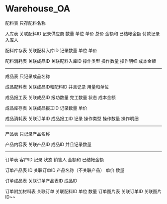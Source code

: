 # Warehouse_OA

配料表 只存配料名称

入库表 关联配料ID 记录供应商 数量 单位 单价 总价 金额和 已结帐金额 付款记录 入库人

配料库存表 关联配料入库ID 记录数量 单位 单价

配料消耗表 关联成品ID 关联配料入库ID 操作类型 操作数量 操作明细 成本金额

-------------------------------------------------------------------------------------------

成品表 只记录成品名称

成品配料表 关联成品ID和配料ID 并且记录 用量和单位

成品报工表 关联成品ID 报功数量 完工数量 状态 成本金额

成品库存表 关联成品报工ID 记录数量 单价

成品消耗表 关联订单ID 成品报工ID 记录 操作类型 操作数量 操作明细

-------------------------------------------------------------------------------------------

产品表 只记录产品名称

产品内容表 关联产品ID 成品ID 并且记录数量

-------------------------------------------------------------------------------------------

订单表 客户ID 记录 状态 销售人 金额和 已结帐金额 

订单产品表 ID 关联订单ID 产品名称（不关联产品） 单价 数量 

订单成品表 关联订单产品表ID 成品ID 

订单附加材料表 关联订单 关联配料ID 单位 数量
订单图片表 关联订单ID 关联图片ID~~ 
